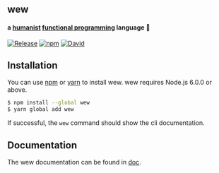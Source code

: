 ## wew
#### a [humanist](http://www.dictionary.com/browse/humanist) [functional programming](https://www.wikiwand.com/en/Functional_programming) language 🎉

[![Release](https://img.shields.io/github/release/nanalan/wew.svg)](https://github.com/nanalan/wew/releases/latest)
[![npm](https://img.shields.io/npm/v/wew.svg)](https://npmjs.com/package/wew)
[![David](https://img.shields.io/david/nanalan/wew.svg)](https://david-dm.org/nanalan/wew)

## Installation

You can use [npm](https://nodejs.org/) or [yarn](https://yarnpkg.com/) to
install wew. wew requires Node.js 6.0.0 or above.

```sh
$ npm install --global wew
$ yarn global add wew
```

If successful, the `wew` command should show the cli documentation.

## Documentation

The wew documentation can be found in [doc](doc/readme.md).
